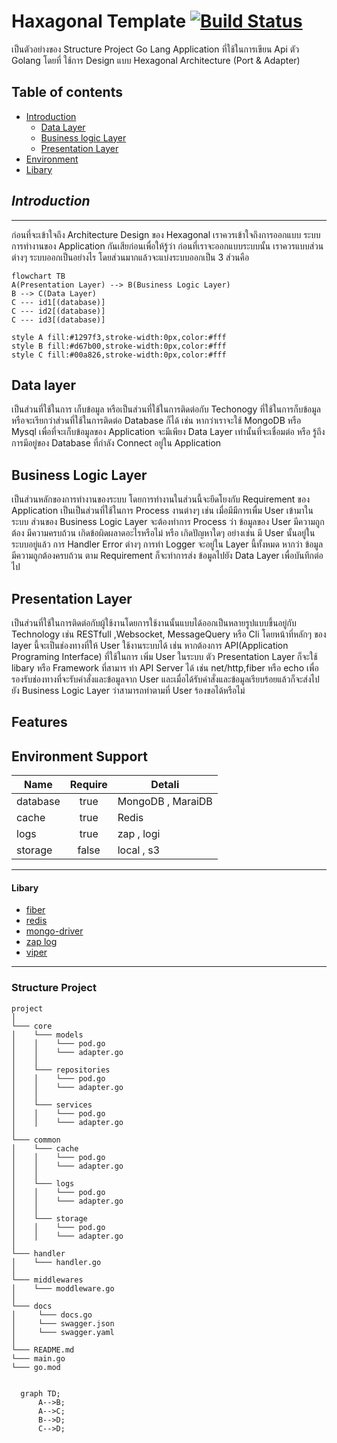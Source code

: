 # **Haxagonal Template** [![Build Status](https://travis-ci.org/joemccann/dillinger.svg?branch=master)](www.google.com)

เป็นตัวอย่างของ Structure Project Go Lang Application ที่ใช้ในการเขียน Api ตัว Golang โดยที่ ใช้การ Design แบบ Hexagonal Architecture (Port & Adapter)

## Table of contents

* [Introduction](#introduction)
    * [Data Layer](#data-layer)
    * [Business logic Layer](#business-logic-layer)
    * [Presentation Layer](#presentation-layer)
* [Environment](#environment-support)
* [Libary](#libary)

## *Introduction*
---
ก่อนที่จะเข้าใจถึง Architecture Design ของ Hexagonal เราควรเข้าใจถึงการออกแบบ ระบบการทำงานของ Application กันเสียก่อนเพื่อให้รู้ว่า ก่อนที่เราจะออกแบบระบบนั้น เราควรแบบส่วนต่างๆ ระบบออกเป็นอย่างไร โดยส่วนมากแล้วจะแบ่งระบบออกเป็น 3 ส่วนคือ

```mermaid
flowchart TB
A(Presentation Layer) --> B(Business Logic Layer)
B --> C(Data Layer)
C --- id1[(database)]
C --- id2[(database)]
C --- id3[(database)]

style A fill:#1297f3,stroke-width:0px,color:#fff 
style B fill:#d67b00,stroke-width:0px,color:#fff 
style C fill:#00a826,stroke-width:0px,color:#fff 
```


<!-- <h3 style="color:#00a826">Data layer</h3> -->
## Data layer
เป็นส่วนที่ใช้ในการ เก็บข้อมูล หรือเป็นส่วนที่ใช้ในการติดต่อกับ Techonogy ที่ใช้ในการก็บข้อมูล หรือจะเรียกว่าส่วนที่ใช้ในการติดต่อ Database ก็ได้ เช่น หากว่าเราจะใช้ MongoDB หรือ Mysql เพื่อที่จะเก็บข้อมูลของ Application จะมีเพียง Data Layer เท่านั้นที่จะเชื่อมต่อ หรือ รู้ถึงการมีอยู่ของ Database ที่กำลัง Connect อยู่ใน Application  


<!-- <h3 style="color:#d67b00;margin-top:30px">Business Logic Layer</h3> -->
## Business Logic Layer
เป็นส่วนหลักของการทำงานของระบบ โดยการทำงานในส่วนนี้จะยึดโยงกับ Requirement ของ Application เป็นเป็นส่วนที่ใช้ในการ Process งานต่างๆ เช่น เมื่อมีมีการเพื่ม User เข้ามาในระบบ ส่วนของ Business Logic Layer จะต้องทำการ Process ว่า ข้อมูลของ User มีความถูกต้อง มีความครบถ้วน เกิดข้อผิดผลาดอะไรหรือไม่ หรือ เกิดปัญหาใดๆ อย่างเช่น มี User นั้นอยู่ในระบบอยู่แล้ว การ Handler Error ต่างๆ การทำ Logger จะอยู่ใน Layer นี้ทั้งหมด หากว่า ข้อมูลมีความถูกต้องครบถ้วน ตาม Requirement ก็จะทำการส่ง ข้อมูลไปยัง Data Layer เพื่อบันทึกต่อไป 


<!-- <h3 style="color:#1297f3;margin-top:30px">Presentation Layer</h3> -->
## Presentation Layer
เป็นส่วนที่ใช้ในการติดต่อกับผู้ใช้งานโดยการใช้งานนั้นแบบได้ออกเป็นหลายรูปแบบขึ้นอยู่กับ Technology เช่น RESTfull ,Websocket, MessageQuery หรือ Cli โดยหน้าที่หลักๆ ของ layer นี้จะเป็นช่องทางที่ให้ User ใช้งานระบบได้ เช่น หากต้องการ API(Application Programing Interface) ที่ใช้ในการ เพิ่ม User ในระบบ ตัว Presentation Layer ก็จะใช้ libary หรือ Framework ที่สามาร ทำ API Server ได้ เช่น net/http,fiber หรือ echo เพื่อรองรับช่องทางที่จะรับคำสั่งและข้อมูลจาก User และเมื่อได้รับคำสั่งและข้อมูลเรียบร้อยแล้วก็จะส่งไปยัง Business Logic Layer ว่าสามารถทำตามที่ User ร้องขอได้หรือไม่  

## **Features**

## **Environment Support**

| Name     | Require | Detali            |
| -------- | :-----: | ----------------- |
| database |  true   | MongoDB , MaraiDB |
| cache    |  true   | Redis             |
| logs     |  true   | zap , logi        |
| storage  |  false  | local , s3        |

---

#### Libary

- [fiber](github.com/gofiber/fiber/v2)
- [redis](github.com/go-redis/redis/v9)
- [mongo-driver](go.mongodb.org/mongo-driver)
- [zap log](go.uber.org/zap)
- [viper](github.com/spf13/viper)

---

### Structure Project

```
project
│
└─── core
│    └─── models
│    │    └─── pod.go
│    │    └─── adapter.go
│    │
│    └─── repositories
│    │    └─── pod.go
│    │    └─── adapter.go
│    │
│    └─── services
│    │    └─── pod.go
│    │    └─── adapter.go
│
└─── common
│    └─── cache
│    │    └─── pod.go
│    │    └─── adapter.go
│    │
│    └─── logs
│    │    └─── pod.go
│    │    └─── adapter.go
│    │
│    └─── storage
│    │    └─── pod.go
│    │    └─── adapter.go
│
└─── handler
│    └─── handler.go
│
└─── middlewares
│    └─── moddleware.go
│
└─── docs
│     └─── docs.go
│     └─── swagger.json
│     └─── swagger.yaml
│
└─── README.md
└─── main.go
└─── go.mod


```

```mermaid
  graph TD;
      A-->B;
      A-->C;
      B-->D;
      C-->D;
```
